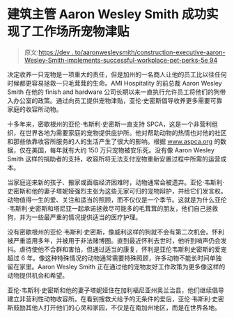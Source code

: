 # 建筑主管 Aaron Wesley Smith 成功实现了工作场所宠物津贴

> 原文:[https://dev . to/aaronwesleysmith/construction-executive-aaron-Wesley-Smith-implements-successful-workplace-pet-perks-5e 94](https://dev.to/aaronwesleysmith/construction-executive-aaron-wesley-smith-implements-successful-workplace-pet-perks-5e94)

决定收养一只宠物是一项重大的责任，但是加州的一名商人让他的员工比以往任何时候都更容易拯救一只毛茸茸的生命。AMI Hospitality 的前总裁 Aaron Wesley Smith 在他的 finish and hardware 公司长期以来一直执行允许员工将他们的狗带入办公室的政策。通过向员工提供宠物津贴，亚伦·史密斯倡导收养更多需要可靠家庭的收容所动物。

十多年来，密歇根州的亚伦·韦斯利·史密斯一直支持 SPCA，这是一个非营利组织，在世界各地为需要家庭的宠物提供庇护所。他对帮助动物的热情也对他的社区和那些依靠收容所服务的人的生活产生了很大的影响。根据 www.aspca.org 的数据，仅在美国，每年就有大约 150 万只宠物被安乐死。没有像 Aaron Wesley Smith 这样的捐助者的支持，收容所将无法支付宠物重新安置过程中所需的运营成本。

当家庭迎来新的孩子、搬家或面临经济困难时，动物通常会被遗弃。亚伦·韦斯利·史密斯和他的妻子塔妮娅强烈主张为这些无家可归的宠物辩护，并给它们发言权。动物值得一生的爱、关注和适当的照顾，而不仅仅是一个季节。这就是为什么亚伦·韦斯利·史密斯和塔尼亚一起承诺拯救尽可能多的毛茸茸的朋友，他们自己拯救狗，并为一些最严重的情况提供适当的医疗护理。

没有密歇根州的亚伦·韦斯利·史密斯，像威利这样的狗就不会有第二次机会。怀利被严重滥用多年，并被用于非法赌博圈。直到最近怀利去世时，他听到哨声仍会发抖。虐待使他不合群和害怕，但通过适当的康复，怀利是亚伦韦斯利史密斯的爱宠超过 6 年。像这种特殊情况的动物通常需要特殊照顾，许多动物不能长时间单独留在家里。Aaron Wesley Smith 正在通过他的宠物友好工作政策为更多像这样的动物提供机会和希望。

亚伦·韦斯利·史密斯和他的妻子塔妮娅住在加利福尼亚州奥兰治县，他们继续倡导建立非营利性动物收容所。在看到搜救犬给予的无条件的爱后，亚伦·韦斯利·史密斯鼓励其他人打开他们的心灵和家园，不仅是在南加州地区，而是在世界各地。